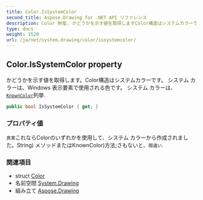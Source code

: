 ```yaml
---
title: Color.IsSystemColor
second_title: Aspose.Drawing for .NET API リファレンス
description: Color 財産. かどうかを示す値を取得しますColor構造はシステムカラーです システム カラーはWindows 表示要素で使用される色です システム カラーはKnownColor列挙.
type: docs
weight: 1520
url: /ja/net/system.drawing/color/issystemcolor/
---
```

## Color.IsSystemColor property

かどうかを示す値を取得します。Color構造はシステムカラーです。 システム カラーは、Windows 表示要素で使用される色です。 システム カラーは、[`KnownColor`](../../knowncolor/)列挙.

```csharp
public bool IsSystemColor { get; }
```

### プロパティ値

`真実`これならColorのいずれかを使用して、システム カラーから作成されました。String) メソッドまたはKnownColor)方法;さもないと、`間違い`.

### 関連項目

* struct [Color](../)
* 名前空間 [System.Drawing](../../color/)
* 組み立て [Aspose.Drawing](../../../)


